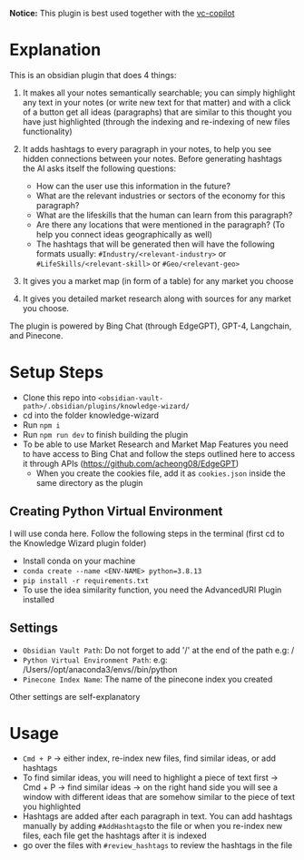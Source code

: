 **Notice:** This plugin is best used together with the [vc-copilot](https://github.com/OmarHedeya95/vc-copilot)

# Explanation
This is an obsidian plugin that does 4 things:

1. It makes all your notes semantically searchable; you can simply highlight any text in your notes (or write new text for that matter) and with a click of a button get all ideas (paragraphs) that are similar to this thought you have just highlighted (through the indexing and re-indexing of new files functionality)

2. It adds hashtags to every paragraph in your notes, to help you see hidden connections between your notes. Before generating hashtags the AI asks itself the following questions:
   - How can the user use this information in the future?
   - What are the relevant industries or sectors of the economy for this paragraph?
   - What are the lifeskills that the human can learn from this paragraph?
   - Are there any locations that were mentioned in the paragraph? (To help you connect ideas geographically as well)
   - The hashtags that will be generated then will have the following formats usually: `#Industry/<relevant-industry>` or `#LifeSkills/<relevant-skill>` or `#Geo/<relevant-geo>` 


3. It gives you a market map (in form of a table) for any market you choose

4. It gives you detailed market research along with sources for any market you choose.


The plugin is powered by Bing Chat (through EdgeGPT), GPT-4, Langchain, and Pinecone.



# Setup Steps
- Clone this repo into `<obsidian-vault-path>/.obsidian/plugins/knowledge-wizard/`
- cd into the folder knowledge-wizard
- Run `npm i`
- Run `npm run dev` to finish building the plugin
- To be able to use Market Research and Market Map Features you need to have access to Bing Chat and follow the steps outlined here to access it through APIs (https://github.com/acheong08/EdgeGPT)
   - When you create the cookies file, add it as `cookies.json` inside the same directory as the plugin


## Creating Python Virtual Environment
I will use conda here. Follow the following steps in the terminal (first cd to the Knowledge Wizard plugin folder)
- Install conda on your machine
- `conda create --name <ENV-NAME> python=3.8.13`
- `pip install -r requirements.txt`
- To use the idea similarity function, you need the AdvancedURI Plugin installed
## Settings
- `Obsidian Vault Path`: Do not forget to add '/' at the end of the path e.g: <vault-path>/
- `Python Virtual Environment Path`: e.g: /Users/<user-name>/opt/anaconda3/envs/<env-name>/bin/python
- `Pinecone Index Name`: The name of the pinecone index you created

Other settings are self-explanatory

# Usage
- `Cmd + P` -> either index, re-index new files, find similar ideas, or add hashtags
- To find similar ideas, you will need to highlight a piece of text first -> Cmd + P -> find similar ideas -> on the right hand side you will see a window with different ideas that are somehow similar to the piece of text you highlighted
- Hashtags are added after each paragraph in text. You can add hashtags manually by adding `#AddHashtags`to the file or when you re-index new files, each file get the hashtags after it is indexed
- go over the files with `#review_hashtags` to review the hashtags in the file

